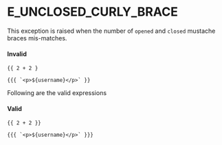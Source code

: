 # E_UNCLOSED_CURLY_BRACE

This exception is raised when the number of `opened` and `closed` mustache braces mis-matches.

#### Invalid
```edge
{{ 2 + 2 }
```

```edge
{{{ `<p>${username}</p>` }}
```


Following are the valid expressions

#### Valid

```edge
{{ 2 + 2 }}
```

```edge
{{{ `<p>${username}</p>` }}}
```
